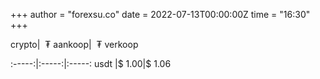 +++
author = "forexsu.co"
date = 2022-07-13T00:00:00Z
time = "16:30"
+++


crypto| &nbsp;₮ aankoop| &nbsp;₮ verkoop

:-----:|:-----:|:-----:
usdt  |$ 1.00|$ 1.06
